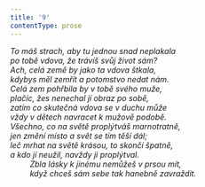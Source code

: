 ```yaml
---
title: '9'
contentType: prose
---
```


_To máš strach, aby tu jednou snad neplakala  
po tobě vdova, že trávíš svůj život sám?  
Ach, celá země by jako ta vdova štkala,  
kdybys měl zemřít a potomstvo nedat nám.  
Celá zem pohřbila by v tobě svého muže,  
plačíc, žes nenechal jí obraz po sobě,  
zatím co skutečná vdova se v duchu může  
vždy v dětech navracet k mužově podobě.  
Všechno, co na světě proplýtváš marnotratně,  
jen změní místo a svět se tím těší dál;  
leč mrhat na světě krásou, to skončí špatně,  
a kdo jí neužil, navždy ji proplýtval.  
         Zbla lásky k jinému nemůžeš v prsou mít,  
         když chceš sám sebe tak hanebně zavraždit._
